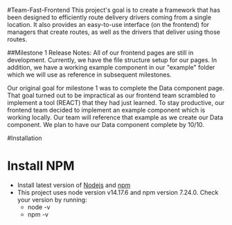 #Team-Fast-Frontend This project's goal is to create a framework that has been designed to efficiently route delivery drivers coming from a single location. It also provides an easy-to-use interface (on the frontend) for managers that create routes, as well as the drivers that deliver using those routes.

##Milestone 1 Release Notes: All of our frontend pages are still in development. Currently, we have the file structure setup for our pages. In addition, we have a working example component in our "example" folder which we will use as reference in subsequent milestones.

Our original goal for milestone 1 was to complete the Data component page. That goal turned out to be impractical as our frontend team scrambled to implement a tool (REACT) that they had just learned. To stay productive, our frontend team decided to implement an example component which is working locally. Our team will reference that example as we create our Data component. We plan to have our Data component complete by 10/10. 

#Installation

# Install NPM

- Install latest version of [Nodejs](https://nodejs.org/en/download/) and [npm](https://docs.npmjs.com/downloading-and-installing-node-js-and-npm)
- This project uses node version v14.17.6 and npm version 7.24.0. Check your version by running:
    - node -v
    - npm -v
